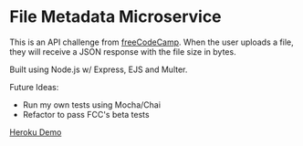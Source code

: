 # File Metadata Microservice

This is an API challenge from [freeCodeCamp](https://www.freecodecamp.com/challenges/file-metadata-microservice). When the user uploads a file, they will receive a JSON response with the file size in bytes.

Built using Node.js w/ Express, EJS and Multer.

Future Ideas:
- Run my own tests using Mocha/Chai
- Refactor to pass FCC's beta tests

[Heroku Demo](https://sheltered-lowlands-78725.herokuapp.com/)

